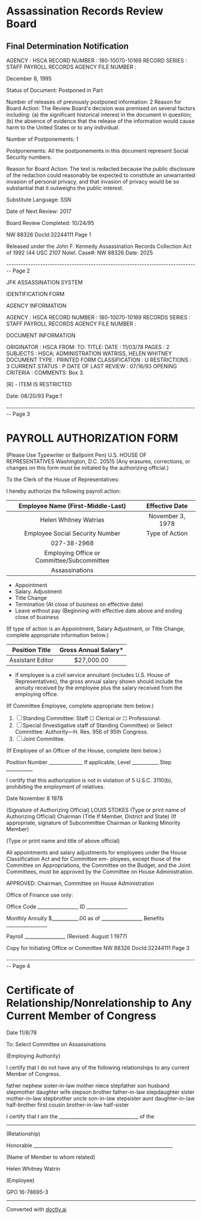# Assassination Records Review Board
## Final Determination Notification

AGENCY : HSCA
RECORD NUMBER : 180-10070-10169
RECORD SERIES : STAFF PAYROLL RECORDS
AGENCY FILE NUMBER :

December 8, 1995

Status of Document: Postponed in Part

Number of releases of previously postponed information: 2
Reason for Board Action: The Review Board's decision was premised on several factors including: (a) the significant historical interest in the document in question; (b) the absence of evidence that the release of the information would cause harm to the United States or to any individual.

Number of Postponements: 1

Postponements: All the postponements in this document represent Social Security numbers.

Reason for Board Action: The text is redacted because the public disclosure of the redaction could reasonably be expected to constitute an unwarranted invasion of personal privacy, and that invasion of privacy would be so substantial that it outweighs the public interest.

Substitute Language: SSN

Date of Next Review: 2017

Board Review Completed: 10/24/95


NW 88326
Docld:32244111 Page 1

Released under the John F. Kennedy Assassination Records Collection Act of 1992 (44 USC 2107 Notel. Case#: NW 88326 Date: 2025


-------------------------------------------------------------------------------- Page 2

JFK ASSASSINATION SYSTEM

IDENTIFICATION FORM

AGENCY INFORMATION

AGENCY : HSCA
RECORD NUMBER : 180-10070-10169
RECORDS SERIES :
STAFF PAYROLL RECORDS
AGENCY FILE NUMBER :

DOCUMENT INFORMATION

ORIGINATOR : HSCA
FROM:
TO:
TITLE:
DATE : 11/03/78
PAGES : 2
SUBJECTS :
HSCA; ADMINISTRATION
WATRISS, HELEN WHITNEY
DOCUMENT TYPE : PRINTED FORM
CLASSIFICATION : U
RESTRICTIONS : 3
CURRENT STATUS : P
DATE OF LAST REVIEW : 07/16/93
OPENING CRITERIA :
COMMENTS:
Box 3.

[R] - ITEM IS RESTRICTED

Date: 08/20/93
Page:1


-------------------------------------------------------------------------------- Page 3

# PAYROLL AUTHORIZATION FORM
(Please Use Typewriter
or Ballpoint Pen)
U.S. HOUSE OF REPRESENTATIVES
Washington, D.C. 20515
(Any erasures, corrections, or changes
on this form must be initialed by the
authorizing official.)

To the Clerk of the House of Representatives:

I hereby authorize the following payroll action:

|     Employee Name (First-Middle-Last)      |  Effective Date  |
| :----------------------------------------: | :--------------: |
|           Helen Whitney Watrias            | November 3, 1978 |
|      Employee Social Security Number       |  Type of Action  |
|                027-38-2968                 |                  |
| Employing Office or Committee/Subcommittee |                  |
|               Assassinations               |                  |

*   Appointment
*   Salary. Adjustment
*   Title Change
*   Termination (At close of business on effective date)
*   Leave without pay (Beginning with effective date above and ending close of business

(If type of action is an Appointment, Salary Adjustment, or Title Change, complete appropriate information below.)

|  Position Title  | Gross Annual Salary* |
| :--------------: | :------------------: |
| Assistant Editor |      $27,000.00      |

* If employee is a civil service annuitant (includes U.S. House of Representatives), the gross annual salary shown should include the annuity received by the employee plus the salary received from the employing office.

(If Committee Employee, complete appropriate item below.)

1. ☐ Standing Committee: Staff ☐ Clerical or ☐ Professional.
2. ☐ Special (Investigative staff of Standing Committee) or Select Committee: Authority—H. Res. 956 of 95th Congress.
3. ☐ Joint Committee.

(If Employee of an Officer of the House, complete item below.)

Position Number ______________ If applicable, Level ___________ Step ___________

I certify that this authorization is not in violation of 5 U.S.C. 3110(b), prohibiting the employment of relatives.

Date November 8 1978

(Signature of Authorizing Official)
LOUIS STOKES
(Type or print name of Authorizing Official)
Chairman
(Title If Member, District and State)
(If appropriate, signature of Subcommittee Chairman or Ranking Minority Member)

(Type or print name and title of above official)

All appointments and salary adjustments for employees under the House Classification Act and for Committee em- ployees, except those of the Committee on Appropriations, the Committee on the Budget, and the Joint Committees, must be approved by the Committee on House Administration.

APPROVED:
Chairman, Committee on House Administration

Office of Finance use only:

Office Code _________________
ID _________________

Monthly Annuity $___________.00 as of _________________
Benefits _________________

Payroll _________________ (Revised: August 1 1977)

Copy for Initiating Office or Committee
NW 88326
DocId:32244111 Page 3


-------------------------------------------------------------------------------- Page 4

# Certificate of Relationship/Nonrelationship to Any Current Member of Congress

Date 11/8/78

To: Select Committee on Assassinations

(Employing Authority)

I certify that I do not have any of the following relationships to any current Member of Congress.

father nephew sister-in-law
mother niece stepfather
son husband stepmother
daughter wife stepson
brother father-in-law stepdaughter
sister mother-in-law stepbrother
uncle son-in-law stepsister
aunt daughter-in-law half-brother
first cousin brother-in-law half-sister

I certify that I am the _________________________________ of the

____________________________________________

(Relationship)

Honorable __________________________________________________________

(Name of Member to whom related)

Helen Whitney Watrin

(Employee)

GPO 16-78695-3


---
Converted with [doctly.ai](https://doctly.ai)